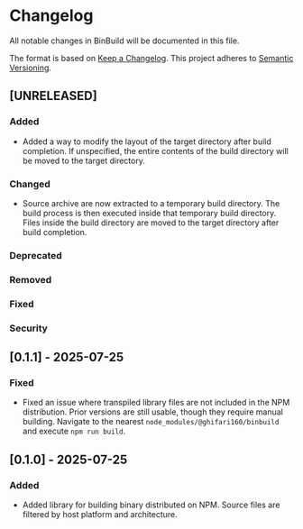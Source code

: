 <!-- markdownlint-disable MD024 -->

# Changelog

All notable changes in BinBuild will be documented in this file.

The format is based on [Keep a Changelog](https://keepachangelog.com/en/1.1.0/).
This project adheres to [Semantic Versioning](https://semver.org/spec/v2.0.0.html).

## [UNRELEASED]

### Added

- Added a way to modify the layout of the target directory after build completion.
  If unspecified, the entire contents of the build directory will be moved to the target directory.

### Changed

- Source archive are now extracted to a temporary build directory.
  The build process is then executed inside that temporary build directory.
  Files inside the build directory are moved to the target directory after build completion.

### Deprecated

### Removed

### Fixed

### Security

## [0.1.1] - 2025-07-25

### Fixed

- Fixed an issue where transpiled library files are not included in the NPM distribution.
  Prior versions are still usable, though they require manual building.
  Navigate to the nearest `node_modules/@ghifari160/binbuild` and execute `npm run build`.

## [0.1.0] - 2025-07-25

### Added

- Added library for building binary distributed on NPM.
  Source files are filtered by host platform and architecture.
